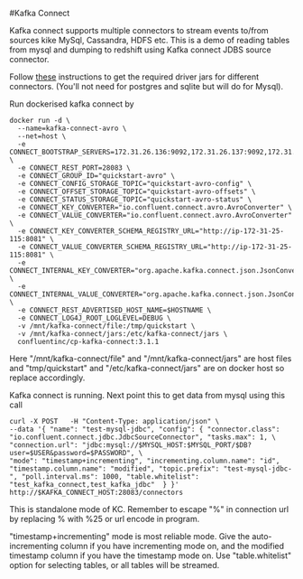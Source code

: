 #Kafka Connect

Kafka connect supports multiple connectors to stream events to/from sources kike MySql, Cassandra, HDFS etc. This is a demo of reading tables from mysql and dumping to redshift using Kafka connect JDBS source connector.

Follow [these](http://docs.confluent.io/3.1.2/cp-docker-images/docs/tutorials/connect-avro-jdbc.html) instructions to get the required driver jars for different connectors. (You'll not need for postgres and sqlite but will do for Mysql). 

Run dockerised kafka connect by 

```
docker run -d \
  --name=kafka-connect-avro \
  --net=host \
  -e CONNECT_BOOTSTRAP_SERVERS=172.31.26.136:9092,172.31.26.137:9092,172.31.26.138:9092 \
  -e CONNECT_REST_PORT=28083 \
  -e CONNECT_GROUP_ID="quickstart-avro" \
  -e CONNECT_CONFIG_STORAGE_TOPIC="quickstart-avro-config" \
  -e CONNECT_OFFSET_STORAGE_TOPIC="quickstart-avro-offsets" \
  -e CONNECT_STATUS_STORAGE_TOPIC="quickstart-avro-status" \
  -e CONNECT_KEY_CONVERTER="io.confluent.connect.avro.AvroConverter" \
  -e CONNECT_VALUE_CONVERTER="io.confluent.connect.avro.AvroConverter" \
  -e CONNECT_KEY_CONVERTER_SCHEMA_REGISTRY_URL="http://ip-172-31-25-115:8081" \
  -e CONNECT_VALUE_CONVERTER_SCHEMA_REGISTRY_URL="http://ip-172-31-25-115:8081" \
  -e CONNECT_INTERNAL_KEY_CONVERTER="org.apache.kafka.connect.json.JsonConverter" \
  -e CONNECT_INTERNAL_VALUE_CONVERTER="org.apache.kafka.connect.json.JsonConverter" \
  -e CONNECT_REST_ADVERTISED_HOST_NAME=$HOSTNAME \
  -e CONNECT_LOG4J_ROOT_LOGLEVEL=DEBUG \
  -v /mnt/kafka-connect/file:/tmp/quickstart \
  -v /mnt/kafka-connect/jars:/etc/kafka-connect/jars \
  confluentinc/cp-kafka-connect:3.1.1
```

Here "/mnt/kafka-connect/file" and "/mnt/kafka-connect/jars" are host files and "tmp/quickstart" and "/etc/kafka-connect/jars" are on docker host so replace accordingly.

Kafka connect is running. Next point this to get data from mysql using this call

```
curl -X POST   -H "Content-Type: application/json" \
--data '{ "name": "test-mysql-jdbc", "config": { "connector.class": "io.confluent.connect.jdbc.JdbcSourceConnector", "tasks.max": 1, \
"connection.url": "jdbc:mysql://$MYSQL_HOST:$MYSQL_PORT/$DB?user=$USER&password=$PASSWORD", \
"mode": "timestamp+incrementing", "incrementing.column.name": "id", "timestamp.column.name": "modified", "topic.prefix": "test-mysql-jdbc-", "poll.interval.ms": 1000, "table.whitelist": "test_kafka_connect,test_kafka_jdbc"  } }' http://$KAFKA_CONNECT_HOST:28083/connectors
```

This is standalone mode of KC. Remember to escape "%" in connection url by replacing % with %25 or url encode in program. 

"timestamp+incrementing" mode is most reliable mode. Give the auto-incrementing column if you have incrementing mode on, and the modified timestamp column if you have the timestamp mode on. Use "table.whitelist" option for selecting tables, or all tables will be streamed. 
